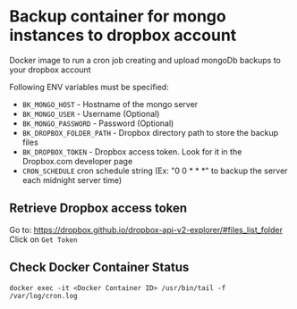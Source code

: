 # Backup container for mongo instances to dropbox account

Docker image to run a cron job creating and upload mongoDb backups to your dropbox account

Following ENV variables must be specified:
 - `BK_MONGO_HOST` - Hostname of the mongo server
 - `BK_MONGO_USER` - Username (Optional)
 - `BK_MONGO_PASSWORD` - Password (Optional)
 - `BK_DROPBOX_FOLDER_PATH` - Dropbox directory path to store the backup files 
 - `BK_DROPBOX_TOKEN` - Dropbox access token. Look for it in the Dropbox.com developer page
 - `CRON_SCHEDULE` cron schedule string (Ex: "0 0 * * *" to backup the server each midnight server time)

## Retrieve Dropbox access token
Go to:
    https://dropbox.github.io/dropbox-api-v2-explorer/#files_list_folder
Click on `Get Token`

## Check Docker Container Status
    docker exec -it <Docker Container ID> /usr/bin/tail -f /var/log/cron.log
